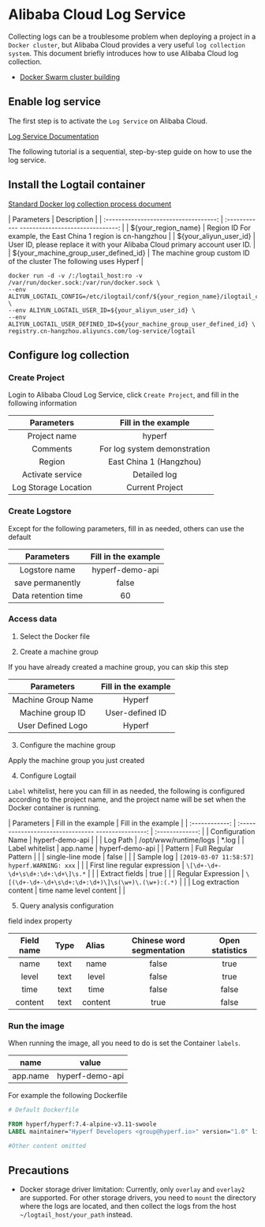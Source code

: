 # Alibaba Cloud Log Service

Collecting logs can be a troublesome problem when deploying a project in a `Docker cluster`, but Alibaba Cloud provides a very useful `log collection system`. This document briefly introduces how to use Alibaba Cloud log collection.

* [Docker Swarm cluster building](zh-cn/tutorial/docker-swarm.md)

## Enable log service

The first step is to activate the `Log Service` on Alibaba Cloud.

[Log Service Documentation](https://help.aliyun.com/product/28958.html)

The following tutorial is a sequential, step-by-step guide on how to use the log service.

## Install the Logtail container

[Standard Docker log collection process document](https://help.aliyun.com/document_detail/66659.html)

| Parameters | Description |
| :-----------------------------------: | :------------ -------------------------------: |
| ${your_region_name} | Region ID For example, the East China 1 region is cn-hangzhou |
| ${your_aliyun_user_id} | User ID, please replace it with your Alibaba Cloud primary account user ID. |
| ${your_machine_group_user_defined_id} | The machine group custom ID of the cluster The following uses Hyperf |

````
docker run -d -v /:/logtail_host:ro -v /var/run/docker.sock:/var/run/docker.sock \
--env ALIYUN_LOGTAIL_CONFIG=/etc/ilogtail/conf/${your_region_name}/ilogtail_config.json \
--env ALIYUN_LOGTAIL_USER_ID=${your_aliyun_user_id} \
--env ALIYUN_LOGTAIL_USER_DEFINED_ID=${your_machine_group_user_defined_id} \
registry.cn-hangzhou.aliyuncs.com/log-service/logtail
````

## Configure log collection

### Create Project

Login to Alibaba Cloud Log Service, click `Create Project`, and fill in the following information

| Parameters | Fill in the example |
| :------------: | :------------------: |
| Project name | hyperf |
| Comments | For log system demonstration |
| Region | East China 1 (Hangzhou) |
| Activate service | Detailed log |
| Log Storage Location | Current Project |

### Create Logstore

Except for the following parameters, fill in as needed, others can use the default

| Parameters | Fill in the example |
| :------------: | :-------------: |
| Logstore name | hyperf-demo-api |
| save permanently | false |
| Data retention time | 60 |

### Access data

1. Select the Docker file

2. Create a machine group

If you have already created a machine group, you can skip this step

| Parameters | Fill in the example |
| :------------: | :------------: |
| Machine Group Name | Hyperf |
| Machine group ID | User-defined ID |
| User Defined Logo | Hyperf |

3. Configure the machine group

Apply the machine group you just created

4. Configure Logtail

`Label` whitelist, here you can fill in as needed, the following is configured according to the project name, and the project name will be set when the Docker container is running.

| Parameters | Fill in the example | Fill in the example |
| :------------: | :-------------------------------- ----------------: | :-------------: |
| Configuration Name | hyperf-demo-api | |
| Log Path | /opt/www/runtime/logs | *.log |
| Label whitelist | app.name | hyperf-demo-api |
| Pattern | Full Regular Pattern | |
| single-line mode | false | |
| Sample log | `[2019-03-07 11:58:57] hyperf.WARNING: xxx` | |
| First line regular expression | `\[\d+-\d+-\d+\s\d+:\d+:\d+\]\s.*` | |
| Extract fields | true | |
| Regular Expression | `\[(\d+-\d+-\d+\s\d+:\d+:\d+)\]\s(\w+)\.(\w+):(.*)` | |
| Log extraction content | time name level content | |

5. Query analysis configuration

field index property

| Field name | Type | Alias ​​| Chinese word segmentation | Open statistics |
| :------: | :---: | :-----: | :------: | :------: |
| name | text | name | false | true |
| level | text | level | false | true |
| time | text | time | false | false |
| content | text | content | true | false |

### Run the image

When running the image, all you need to do is set the Container `labels`.

| name | value |
| :------: | :-------------: |
| app.name | hyperf-demo-api |

For example the following Dockerfile

```Dockerfile
# Default Dockerfile

FROM hyperf/hyperf:7.4-alpine-v3.11-swoole
LABEL maintainer="Hyperf Developers <group@hyperf.io>" version="1.0" license="MIT" app.name="hyperf-demo-api"

#Other content omitted
````

## Precautions

- Docker storage driver limitation: Currently, only `overlay` and `overlay2` are supported. For other storage drivers, you need to `mount` the directory where the logs are located, and then collect the logs from the host `~/logtail_host/your_path` instead.
